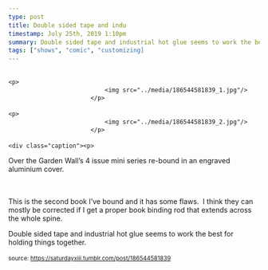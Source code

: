 ```yaml
---
type: post
title: Double sided tape and indu
timestamp: July 25th, 2019 1:10pm
summary: Double sided tape and industrial hot glue seems to work the best for holding things together.</p> 
tags: ["shows", "comic", "customizing]
---
```


                
                
                
                                                                                       <p>
                               <img src="../media/186544581839_1.jpg"/>
                           </p>
                                                                                                                           <p>
                               <img src="../media/186544581839_2.jpg"/>
                           </p>
                                                                                                                      <div class="caption"><p>

Over the Garden Wall’s 4 issue mini series re-bound in an engraved aluminium cover.

<br/><br/>This is the second book I’ve bound and it has some flaws.  I think they can mostly be corrected if I get a proper book binding rod that extends across the whole spine.  </p><p>Double sided tape and industrial hot glue seems to work the best for holding things together.</p> </div>
                                    
                
                
                
                
                                
<small>source: https://saturdayxiii.tumblr.com/post/186544581839</small>
